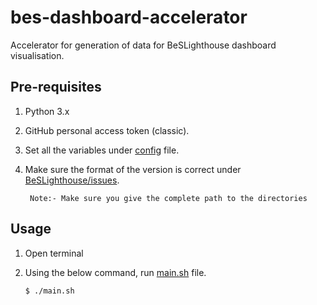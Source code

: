 # bes-dashboard-accelerator

Accelerator for generation of data for BeSLighthouse dashboard visualisation.

## Pre-requisites

1. Python 3.x
2. GitHub personal access token (classic).
3. Set all the variables under [config](acc-config.cfg) file.
4. Make sure the format of the version is correct under [BeSLighthouse/issues](https://github.com/Be-Secure/BeSLighthouse/issues).
   
    ` Note:- Make sure you give the complete path to the directories`

## Usage
1. Open terminal
2. Using the below command, run [main.sh](scripts/main.sh) file.
    
    `$ ./main.sh`
